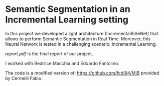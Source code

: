 # Semantic Segmentation in an Incremental Learning setting

In this project we developed a light architecture (IncrementalBiSeNet) that allows to perform Semantic Segmentation in Real Time.
Moreover, this Neural Network is tested in a challenging scenario: Incremental Learning.

_report.pdf_ is the final report of our project.

I worked with Beatrice Macchia and Edoardo Fantolino.

The code is a modified version of: https://github.com/fcdl94/MiB provided by Cermelli Fabio.
